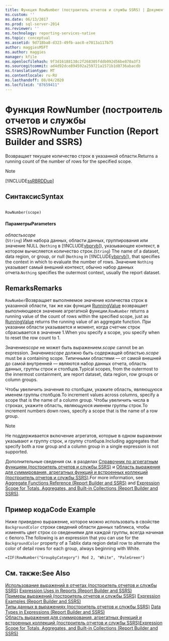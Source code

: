 ```yaml
---
title: Функция RowNumber (построитель отчетов и службы SSRS) | Документы Майкрософт
ms.custom: ''
ms.date: 06/13/2017
ms.prod: sql-server-2014
ms.reviewer: ''
ms.technology: reporting-services-native
ms.topic: conceptual
ms.assetid: 9d718ba8-d323-49fb-aac8-e7013a117b75
author: maggiesMSFT
ms.author: maggies
manager: kfile
ms.openlocfilehash: 9f3d16188138c2f268305fddb092d56be870a3f3
ms.sourcegitcommit: ad4d92dce894592a259721a1571b1d8736abacdb
ms.translationtype: MT
ms.contentlocale: ru-RU
ms.lasthandoff: 08/04/2020
ms.locfileid: "87659411"
---
```

# <a name="rownumber-function-report-builder-and-ssrs"></a><span data-ttu-id="aec33-102">Функция RowNumber (построитель отчетов и службы SSRS)</span><span class="sxs-lookup"><span data-stu-id="aec33-102">RowNumber Function (Report Builder and SSRS)</span></span>
  <span data-ttu-id="aec33-103">Возвращает текущее количество строк в указанной области.</span><span class="sxs-lookup"><span data-stu-id="aec33-103">Returns a running count of the number of rows for the specified scope.</span></span>  
  
> [!NOTE]  
>  [!INCLUDE[ssRBRDDup](../../includes/ssrbrddup-md.md)]  
  
## <a name="syntax"></a><span data-ttu-id="aec33-104">Синтаксис</span><span class="sxs-lookup"><span data-stu-id="aec33-104">Syntax</span></span>  
  
```  
  
RowNumber(scope)  
```  
  
#### <a name="parameters"></a><span data-ttu-id="aec33-105">Параметры</span><span class="sxs-lookup"><span data-stu-id="aec33-105">Parameters</span></span>  
 <span data-ttu-id="aec33-106">*область*</span><span class="sxs-lookup"><span data-stu-id="aec33-106">*scope*</span></span>  
 <span data-ttu-id="aec33-107">(`String`) Имя набора данных, области данных, группирования или значение NULL (`Nothing` в [!INCLUDE[vbprvb](../../includes/vbprvb-md.md)]), указывающее контекст, в котором вычисляется количество строк.</span><span class="sxs-lookup"><span data-stu-id="aec33-107">(`String`) The name of a dataset, data region, or group, or null (`Nothing` in [!INCLUDE[vbprvb](../../includes/vbprvb-md.md)]), that specifies the context in which to evaluate the number of rows.</span></span> <span data-ttu-id="aec33-108">Значение `Nothing` указывает самый внешний контекст, обычно набор данных отчета.</span><span class="sxs-lookup"><span data-stu-id="aec33-108">`Nothing` specifies the outermost context, usually the report dataset.</span></span>  
  
## <a name="remarks"></a><span data-ttu-id="aec33-109">Remarks</span><span class="sxs-lookup"><span data-stu-id="aec33-109">Remarks</span></span>  
 <span data-ttu-id="aec33-110">`RowNumber`Возвращает выполняемое значение количества строк в указанной области, так же как функция [RunningValue](report-builder-functions-runningvalue-function.md) возвращает выполняющееся значение агрегатной функции.</span><span class="sxs-lookup"><span data-stu-id="aec33-110">`RowNumber` returns a running value of the count of rows within the specified scope, just as [RunningValue](report-builder-functions-runningvalue-function.md) returns the running value of an aggregate function.</span></span> <span data-ttu-id="aec33-111">При указании области указывается и момент, когда счетчик строк сбрасывается в значение 1.</span><span class="sxs-lookup"><span data-stu-id="aec33-111">When you specify a scope, you specify when to reset the row count to 1.</span></span>  
  
 <span data-ttu-id="aec33-112">Значение*scope* не может быть выражением.</span><span class="sxs-lookup"><span data-stu-id="aec33-112">*scope* cannot be an expression.</span></span> <span data-ttu-id="aec33-113">Значение*scope* должно быть содержащей областью.</span><span class="sxs-lookup"><span data-stu-id="aec33-113">*scope* must be a containing scope.</span></span> <span data-ttu-id="aec33-114">Типичными областями — от самой внешней до самой внутренней — являются набор данных отчета, область данных, группы строк и столбцов.</span><span class="sxs-lookup"><span data-stu-id="aec33-114">Typical scopes, from the outermost to the innermost containment, are report dataset, data region, row groups or column groups.</span></span>  
  
 <span data-ttu-id="aec33-115">Чтобы увеличить значения по столбцам, укажите область, являющуюся именем группы столбцов.</span><span class="sxs-lookup"><span data-stu-id="aec33-115">To increment values across columns, specify a scope that is the name of a column group.</span></span> <span data-ttu-id="aec33-116">Чтобы увеличить числа в строках, укажите область, являющуюся именем группы строк.</span><span class="sxs-lookup"><span data-stu-id="aec33-116">To increment numbers down rows, specify a scope that is the name of a row group.</span></span>  
  
> [!NOTE]  
>  <span data-ttu-id="aec33-117">Не поддерживается включение агрегатов, которые в одном выражении указывают и группу строк, и группу столбцов.</span><span class="sxs-lookup"><span data-stu-id="aec33-117">Including aggregates that specify both a row group and a column group in a single expression is not supported.</span></span>  
  
 <span data-ttu-id="aec33-118">Дополнительные сведения см. в разделах [Справочник по агрегатным функциям (построитель отчетов и службы SSRS)](report-builder-functions-aggregate-functions-reference.md) и [Область выражения для суммирования, агрегатных функций и встроенных коллекций (построитель отчетов и службы SSRS)](expression-scope-for-totals-aggregates-and-built-in-collections.md).</span><span class="sxs-lookup"><span data-stu-id="aec33-118">For more information, see [Aggregate Functions Reference &#40;Report Builder and SSRS&#41;](report-builder-functions-aggregate-functions-reference.md) and [Expression Scope for Totals, Aggregates, and Built-in Collections &#40;Report Builder and SSRS&#41;](expression-scope-for-totals-aggregates-and-built-in-collections.md).</span></span>  
  
## <a name="code-example"></a><span data-ttu-id="aec33-119">Пример кода</span><span class="sxs-lookup"><span data-stu-id="aec33-119">Code Example</span></span>  
 <span data-ttu-id="aec33-120">Ниже приведено выражение, которое можно использовать в свойстве `BackgroundColor` строки сведений области данных табликса, чтобы изменять цвет строк со сведениями для каждой группы, всегда начиная с белого.</span><span class="sxs-lookup"><span data-stu-id="aec33-120">The following is an expression that you can use for the `BackgroundColor` property of a Tablix data region detail row to alternate the color of detail rows for each group, always beginning with White.</span></span>  
  
```  
=IIF(RowNumber("GroupbyCategory") Mod 2, "White", "PaleGreen")  
```  
  
## <a name="see-also"></a><span data-ttu-id="aec33-121">См. также:</span><span class="sxs-lookup"><span data-stu-id="aec33-121">See Also</span></span>  
 <span data-ttu-id="aec33-122">[Использование выражений в отчетах (построитель отчетов и службы SSRS)](expression-uses-in-reports-report-builder-and-ssrs.md) </span><span class="sxs-lookup"><span data-stu-id="aec33-122">[Expression Uses in Reports &#40;Report Builder and SSRS&#41;](expression-uses-in-reports-report-builder-and-ssrs.md) </span></span>  
 <span data-ttu-id="aec33-123">[Примеры выражений (построитель отчетов и службы SSRS)](expression-examples-report-builder-and-ssrs.md) </span><span class="sxs-lookup"><span data-stu-id="aec33-123">[Expression Examples &#40;Report Builder and SSRS&#41;](expression-examples-report-builder-and-ssrs.md) </span></span>  
 <span data-ttu-id="aec33-124">[Типы данных в выражениях (построитель отчетов и службы SSRS)](expressions-report-builder-and-ssrs.md) </span><span class="sxs-lookup"><span data-stu-id="aec33-124">[Data Types in Expressions &#40;Report Builder and SSRS&#41;](expressions-report-builder-and-ssrs.md) </span></span>  
 [<span data-ttu-id="aec33-125">Область выражения для суммирования, агрегатных функций и встроенных коллекций (построитель отчетов и службы SSRS)</span><span class="sxs-lookup"><span data-stu-id="aec33-125">Expression Scope for Totals, Aggregates, and Built-in Collections &#40;Report Builder and SSRS&#41;</span></span>](expression-scope-for-totals-aggregates-and-built-in-collections.md)  
  
  

